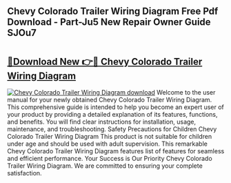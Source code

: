 ## Chevy Colorado Trailer Wiring Diagram Free Pdf Download - Part-Ju5 New Repair Owner Guide SJOu7

# <h2><a href="http://dfncbcl.blite.top/?on=Chevy+Colorado+Trailer+Wiring+Diagram">🔗Download New 👉🔴 Chevy Colorado Trailer Wiring Diagram</a></h2>

[![Chevy Colorado Trailer Wiring Diagram download](https://i.imgur.com/lujVjoI.png)](http://dfncbcl.blite.top/?on=Chevy+Colorado+Trailer+Wiring+Diagram)
Welcome to the user manual for your newly obtained Chevy Colorado Trailer Wiring Diagram. This comprehensive guide is intended to help you become an expert user of your product by providing a detailed explanation of its features, functions, and benefits. You will find clear instructions for installation, usage, maintenance, and troubleshooting. Safety Precautions for Children Chevy Colorado Trailer Wiring Diagram This product is not suitable for children under age and should be used with adult supervision. This remarkable Chevy Colorado Trailer Wiring Diagram features list of features for seamless and efficient performance. Your Success is Our Priority Chevy Colorado Trailer Wiring Diagram. We are committed to ensuring your complete satisfaction.
